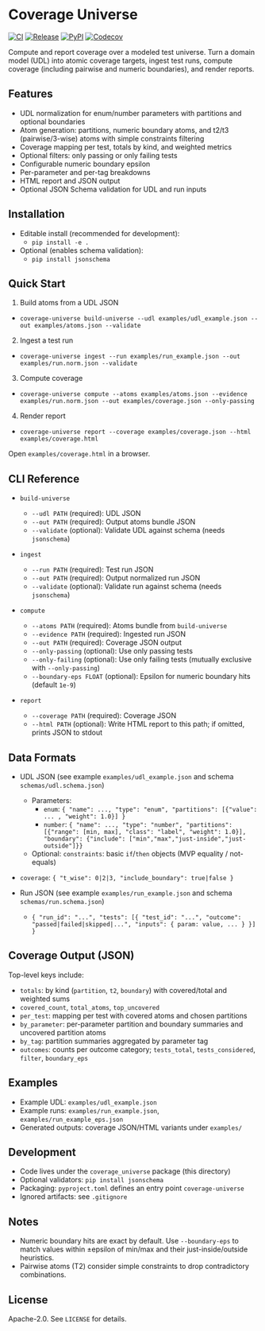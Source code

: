 # Coverage Universe

[![CI](https://github.com/JacobKline/coverage_universe/actions/workflows/ci.yml/badge.svg)](https://github.com/JacobKline/coverage_universe/actions/workflows/ci.yml)
[![Release](https://img.shields.io/github/v/release/JacobKline/coverage_universe)](https://github.com/JacobKline/coverage_universe/releases)
[![PyPI](https://img.shields.io/pypi/v/coverage-universe)](https://pypi.org/project/coverage-universe/)
[![Codecov](https://codecov.io/gh/JacobKline/coverage_universe/branch/main/graph/badge.svg)](https://codecov.io/gh/JacobKline/coverage_universe)

Compute and report coverage over a modeled test universe. Turn a domain model (UDL) into atomic coverage targets, ingest test runs, compute coverage (including pairwise and numeric boundaries), and render reports.

## Features
- UDL normalization for enum/number parameters with partitions and optional boundaries
- Atom generation: partitions, numeric boundary atoms, and t2/t3 (pairwise/3-wise) atoms with simple constraints filtering
- Coverage mapping per test, totals by kind, and weighted metrics
- Optional filters: only passing or only failing tests
- Configurable numeric boundary epsilon
- Per-parameter and per-tag breakdowns
- HTML report and JSON output
- Optional JSON Schema validation for UDL and run inputs

## Installation
- Editable install (recommended for development):
  - `pip install -e .`
- Optional (enables schema validation):
  - `pip install jsonschema`

## Quick Start
1) Build atoms from a UDL JSON
- `coverage-universe build-universe --udl examples/udl_example.json --out examples/atoms.json --validate`

2) Ingest a test run
- `coverage-universe ingest --run examples/run_example.json --out examples/run.norm.json --validate`

3) Compute coverage
- `coverage-universe compute --atoms examples/atoms.json --evidence examples/run.norm.json --out examples/coverage.json --only-passing`

4) Render report
- `coverage-universe report --coverage examples/coverage.json --html examples/coverage.html`

Open `examples/coverage.html` in a browser.

## CLI Reference
- `build-universe`
  - `--udl PATH` (required): UDL JSON
  - `--out PATH` (required): Output atoms bundle JSON
  - `--validate` (optional): Validate UDL against schema (needs `jsonschema`)

- `ingest`
  - `--run PATH` (required): Test run JSON
  - `--out PATH` (required): Output normalized run JSON
  - `--validate` (optional): Validate run against schema (needs `jsonschema`)

- `compute`
  - `--atoms PATH` (required): Atoms bundle from `build-universe`
  - `--evidence PATH` (required): Ingested run JSON
  - `--out PATH` (required): Coverage JSON output
  - `--only-passing` (optional): Use only passing tests
  - `--only-failing` (optional): Use only failing tests (mutually exclusive with `--only-passing`)
  - `--boundary-eps FLOAT` (optional): Epsilon for numeric boundary hits (default `1e-9`)

- `report`
  - `--coverage PATH` (required): Coverage JSON
  - `--html PATH` (optional): Write HTML report to this path; if omitted, prints JSON to stdout

## Data Formats
- UDL JSON (see example `examples/udl_example.json` and schema `schemas/udl.schema.json`)
  - Parameters:
    - `enum`: `{ "name": ..., "type": "enum", "partitions": [{"value": ... , "weight": 1.0}] }`
    - `number`: `{ "name": ..., "type": "number", "partitions": [{"range": [min, max], "class": "label", "weight": 1.0}], "boundary": {"include": ["min","max","just-inside","just-outside"]}}`
  - Optional: `constraints`: basic `if`/`then` objects (MVP equality / not-equals)
- `coverage`: `{ "t_wise": 0|2|3, "include_boundary": true|false }`

- Run JSON (see example `examples/run_example.json` and schema `schemas/run.schema.json`)
  - `{ "run_id": "...", "tests": [{ "test_id": "...", "outcome": "passed|failed|skipped|...", "inputs": { param: value, ... } }] }`

## Coverage Output (JSON)
Top-level keys include:
- `totals`: by kind (`partition`, `t2`, `boundary`) with covered/total and weighted sums
- `covered_count`, `total_atoms`, `top_uncovered`
- `per_test`: mapping per test with covered atoms and chosen partitions
- `by_parameter`: per-parameter partition and boundary summaries and uncovered partition atoms
- `by_tag`: partition summaries aggregated by parameter tag
- `outcomes`: counts per outcome category; `tests_total`, `tests_considered`, `filter`, `boundary_eps`

## Examples
- Example UDL: `examples/udl_example.json`
- Example runs: `examples/run_example.json`, `examples/run_example_eps.json`
- Generated outputs: coverage JSON/HTML variants under `examples/`

## Development
- Code lives under the `coverage_universe` package (this directory)
- Optional validators: `pip install jsonschema`
- Packaging: `pyproject.toml` defines an entry point `coverage-universe`
- Ignored artifacts: see `.gitignore`

## Notes
- Numeric boundary hits are exact by default. Use `--boundary-eps` to match values within ±epsilon of min/max and their just-inside/outside heuristics.
- Pairwise atoms (T2) consider simple constraints to drop contradictory combinations.

## License
Apache-2.0. See `LICENSE` for details.
